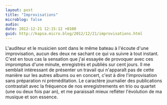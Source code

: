 ```yaml
---
layout: post
title: "Improvisations"
microblog: false
audio: 
date: 2012-12-21 12:15:12 +0100
guid: http://kapsa.micro.blog/2012/12/21/improvisations.html
---
```

L'auditeur et le musicien sont dans le même bateau à l'écoute d'une improvisation, aucun des deux ne sachant ce qui va suivre à tout instant. C'est en tous cas la sensation que j'ai essayée de provoquer avec ces impromptus d'une minute, enregistrés et publiés sur cent jours. Il me semblait intéressant de présenter un travail qui n'apparaît pas de cette manière sur les autres albums ou en concert, c'est à dire l'improvisation sans préparation ni préméditation. Le caractère journalier des publications contrastait avec la fréquence de nos enregistrements en trio ou quartet (une ou deux fois par an), et me paraissait mieux refléter l'évolution de ma musique et son essence.
